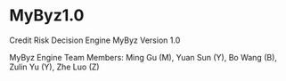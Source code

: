 # MyByz1.0
Credit Risk Decision Engine MyByz Version 1.0

MyByz Engine Team Members: Ming Gu (M), Yuan Sun (Y), Bo Wang (B), Zulin Yu (Y), Zhe Luo (Z)
